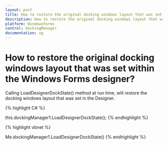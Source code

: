 ```yaml
---
layout: post
title: How to restore the original docking windows layout that was set within the Windows Forms designer | WindowsForms | Syncfusion
description: How to restore the original docking windows layout that was set within the Windows Forms designer
platform: WindowsForms
control: DockingManager
documentation: ug
---
```



# How to restore the original docking windows layout that was set within the Windows Forms designer?

Calling LoadDesignerDockState() method at run time, will restore the docking windows layout that was set in the Designer.


{% highlight C# %}

this.dockingManager1.LoadDesignerDockState();
{% endhighlight %}

{% highlight vbnet %}

Me.dockingManager1.LoadDesignerDockState()
{% endhighlight %}


